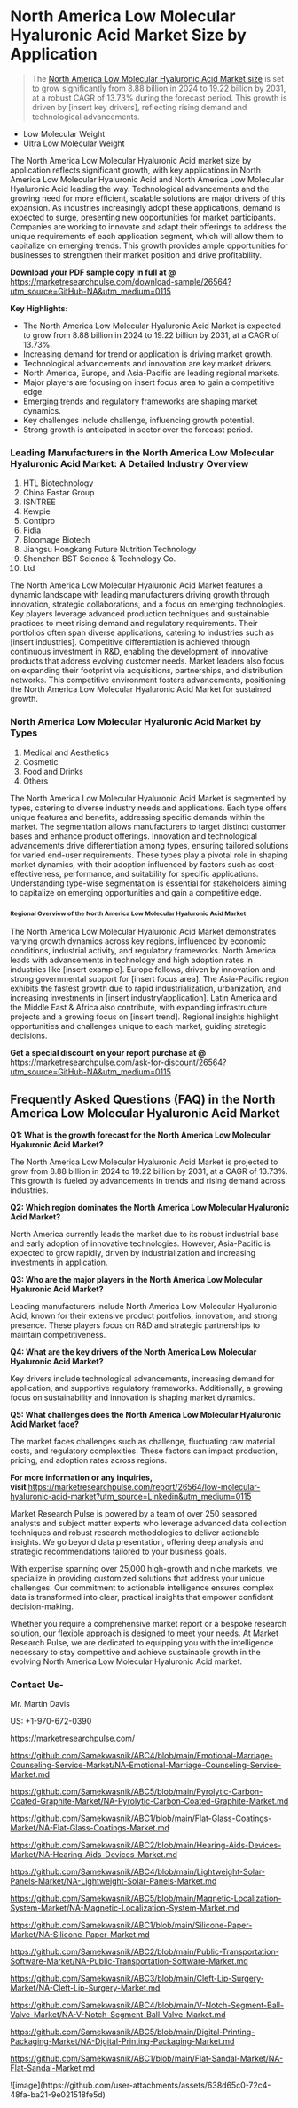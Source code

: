 <h1>North America Low Molecular Hyaluronic Acid Market&nbsp;Size by Application</h1><blockquote><p>The <a href="https://marketresearchpulse.com/download-sample/26564?utm_source=GitHub-NA&amp;utm_medium=0115">North America Low Molecular Hyaluronic Acid Market size</a> is set to grow significantly from 8.88 billion in 2024 to 19.22 billion by 2031, at a robust CAGR of 13.73% during the forecast period. This growth is driven by [insert key drivers], reflecting rising demand and technological advancements.</p></blockquote><ul><li>Low Molecular Weight<li> Ultra Low Molecular Weight</li></ul><p>The North America Low Molecular Hyaluronic Acid market size by application reflects significant growth, with key applications in North America Low Molecular Hyaluronic Acid and North America Low Molecular Hyaluronic Acid leading the way. Technological advancements and the growing need for more efficient, scalable solutions are major drivers of this expansion. As industries increasingly adopt these applications, demand is expected to surge, presenting new opportunities for market participants. Companies are working to innovate and adapt their offerings to address the unique requirements of each application segment, which will allow them to capitalize on emerging trends. This growth provides ample opportunities for businesses to strengthen their market position and drive profitability.</p><p><strong>Download your PDF sample copy in full at @ </strong><a href="https://marketresearchpulse.com/download-sample/26564?utm_source=GitHub-NA&amp;utm_medium=0115">https://marketresearchpulse.com/download-sample/26564?utm_source=GitHub-NA&amp;utm_medium=0115</a></p><p><strong>Key Highlights: </strong></p><ul><li>The North America Low Molecular Hyaluronic Acid Market is expected to grow from 8.88 billion in 2024 to 19.22 billion by 2031, at a CAGR of 13.73%.</li><li>Increasing demand for trend or application is driving market growth.</li><li>Technological advancements and innovation are key market drivers.</li><li>North America, Europe, and Asia-Pacific are leading regional markets.</li><li>Major players are focusing on insert focus area to gain a competitive edge.</li><li>Emerging trends and regulatory frameworks are shaping market dynamics.</li><li>Key challenges include challenge, influencing growth potential.</li><li>Strong growth is anticipated in sector over the forecast period.</li></ul><h3>Leading Manufacturers in the North America Low Molecular Hyaluronic Acid Market: A Detailed Industry Overview</h3><ol><li>HTL Biotechnology</li><li>China Eastar Group</li><li>ISNTREE</li><li>Kewpie</li><li>Contipro</li><li>Fidia</li><li>Bloomage Biotech</li><li>Jiangsu Hongkang Future Nutrition Technology</li><li>Shenzhen BST Science & Technology Co.</li><li>Ltd</li></ol><div class="flex max-w-full flex-col flex-grow"><div class="min-h-8 text-message flex w-full flex-col items-end gap-2 whitespace-normal break-words [.text-message+&amp;]:mt-5" dir="auto" data-message-author-role="assistant" data-message-id="fd8432e4-4910-450d-b182-61b7bfb0a01f" data-message-model-slug="gpt-4o"><div class="flex w-full flex-col gap-1 empty:hidden first:pt-[3px]"><div class="markdown prose w-full break-words dark:prose-invert light"><p>The North America Low Molecular Hyaluronic Acid Market features a dynamic landscape with leading manufacturers driving growth through innovation, strategic collaborations, and a focus on emerging technologies. Key players leverage advanced production techniques and sustainable practices to meet rising demand and regulatory requirements. Their portfolios often span diverse applications, catering to industries such as [insert industries]. Competitive differentiation is achieved through continuous investment in R&amp;D, enabling the development of innovative products that address evolving customer needs. Market leaders also focus on expanding their footprint via acquisitions, partnerships, and distribution networks. This competitive environment fosters advancements, positioning the North America Low Molecular Hyaluronic Acid Market for sustained growth.</p></div></div></div></div><h3>North America Low Molecular Hyaluronic Acid Market by Types</h3><ol><li>Medical and Aesthetics<li> Cosmetic<li> Food and Drinks<li> Others</li></ol><div class="flex max-w-full flex-col flex-grow"><div class="min-h-8 text-message flex w-full flex-col items-end gap-2 whitespace-normal break-words [.text-message+&amp;]:mt-5" dir="auto" data-message-author-role="assistant" data-message-id="084470be-0bb7-4664-bddf-5156b4f41249" data-message-model-slug="gpt-4o-mini"><div class="flex w-full flex-col gap-1 empty:hidden first:pt-[3px]"><div class="markdown prose w-full break-words dark:prose-invert light"><p>The North America Low Molecular Hyaluronic Acid Market is segmented by types, catering to diverse industry needs and applications. Each type offers unique features and benefits, addressing specific demands within the market. The segmentation allows manufacturers to target distinct customer bases and enhance product offerings. Innovation and technological advancements drive differentiation among types, ensuring tailored solutions for varied end-user requirements. These types play a pivotal role in shaping market dynamics, with their adoption influenced by factors such as cost-effectiveness, performance, and suitability for specific applications. Understanding type-wise segmentation is essential for stakeholders aiming to capitalize on emerging opportunities and gain a competitive edge.</p></div></div></div></div><h3><span style="font-size: 11px;">Regional Overview of the North America Low Molecular Hyaluronic Acid Market</span></h3><div class="flex max-w-full flex-col flex-grow"><div class="min-h-8 text-message flex w-full flex-col items-end gap-2 whitespace-normal break-words [.text-message+&amp;]:mt-5" dir="auto" data-message-author-role="assistant" data-message-id="e9038762-ce64-4e30-91c9-9bd413514231" data-message-model-slug="gpt-4o-mini"><div class="flex w-full flex-col gap-1 empty:hidden first:pt-[3px]"><div class="markdown prose w-full break-words dark:prose-invert light"><p>The North America Low Molecular Hyaluronic Acid Market demonstrates varying growth dynamics across key regions, influenced by economic conditions, industrial activity, and regulatory frameworks. North America leads with advancements in technology and high adoption rates in industries like [insert example]. Europe follows, driven by innovation and strong governmental support for [insert focus area]. The Asia-Pacific region exhibits the fastest growth due to rapid industrialization, urbanization, and increasing investments in [insert industry/application]. Latin America and the Middle East &amp; Africa also contribute, with expanding infrastructure projects and a growing focus on [insert trend]. Regional insights highlight opportunities and challenges unique to each market, guiding strategic decisions.</p></div></div></div></div><p><strong>Get a special discount on your report purchase at @ </strong><a href="https://marketresearchpulse.com/ask-for-discount/26564?utm_source=GitHub-NA&amp;utm_medium=0115">https://marketresearchpulse.com/ask-for-discount/26564?utm_source=GitHub-NA&amp;utm_medium=0115</a></p><h2>Frequently Asked Questions (FAQ) in the North America Low Molecular Hyaluronic Acid Market</h2><p><strong>Q1: What is the growth forecast for the North America Low Molecular Hyaluronic Acid Market?</strong></p><p>The North America Low Molecular Hyaluronic Acid Market is projected to grow from 8.88 billion in 2024 to 19.22 billion by 2031, at a CAGR of 13.73%. This growth is fueled by advancements in trends and rising demand across industries.</p><p><strong>Q2: Which region dominates the North America Low Molecular Hyaluronic Acid Market?</strong></p><p>North America currently leads the market due to its robust industrial base and early adoption of innovative technologies. However, Asia-Pacific is expected to grow rapidly, driven by industrialization and increasing investments in application.</p><p><strong>Q3: Who are the major players in the North America Low Molecular Hyaluronic Acid Market?</strong></p><p>Leading manufacturers include North America Low Molecular Hyaluronic Acid, known for their extensive product portfolios, innovation, and strong presence. These players focus on R&amp;D and strategic partnerships to maintain competitiveness.</p><p><strong>Q4: What are the key drivers of the North America Low Molecular Hyaluronic Acid Market?</strong></p><p>Key drivers include technological advancements, increasing demand for application, and supportive regulatory frameworks. Additionally, a growing focus on sustainability and innovation is shaping market dynamics.</p><p><strong>Q5: What challenges does the North America Low Molecular Hyaluronic Acid Market face?</strong></p><p>The market faces challenges such as challenge, fluctuating raw material costs, and regulatory complexities. These factors can impact production, pricing, and adoption rates across regions.</p><p><strong>For more information or any inquiries, visit&nbsp;</strong><a href="https://marketresearchpulse.com/report/26564/low-molecular-hyaluronic-acid-market?utm_source=Linkedin&utm_medium=0115">https://marketresearchpulse.com/report/26564/low-molecular-hyaluronic-acid-market?utm_source=Linkedin&utm_medium=0115</a></p><p>Market Research Pulse is powered by a team of over 250 seasoned analysts and subject matter experts who leverage advanced data collection techniques and robust research methodologies to deliver actionable insights. We go beyond data presentation, offering deep analysis and strategic recommendations tailored to your business goals.</p><p>With expertise spanning over 25,000 high-growth and niche markets, we specialize in providing customized solutions that address your unique challenges. Our commitment to actionable intelligence ensures complex data is transformed into clear, practical insights that empower confident decision-making.</p><p>Whether you require a comprehensive market report or a bespoke research solution, our flexible approach is designed to meet your needs. At Market Research Pulse, we are dedicated to equipping you with the intelligence necessary to stay competitive and achieve sustainable growth in the evolving North America Low Molecular Hyaluronic Acid market.</p><h3><strong>Contact Us-</strong></h3><p>Mr. Martin Davis</p><p>US: +1-970-672-0390</p><p>https://marketresearchpulse.com/</p><p><a href="https://github.com/Samekwasnik/ABC4/blob/main/Emotional-Marriage-Counseling-Service-Market/NA-Emotional-Marriage-Counseling-Service-Market.md">https://github.com/Samekwasnik/ABC4/blob/main/Emotional-Marriage-Counseling-Service-Market/NA-Emotional-Marriage-Counseling-Service-Market.md</a></p><p><a href="https://github.com/Samekwasnik/ABC5/blob/main/Pyrolytic-Carbon-Coated-Graphite-Market/NA-Pyrolytic-Carbon-Coated-Graphite-Market.md">https://github.com/Samekwasnik/ABC5/blob/main/Pyrolytic-Carbon-Coated-Graphite-Market/NA-Pyrolytic-Carbon-Coated-Graphite-Market.md</a></p><p><a href="https://github.com/Samekwasnik/ABC1/blob/main/Flat-Glass-Coatings-Market/NA-Flat-Glass-Coatings-Market.md">https://github.com/Samekwasnik/ABC1/blob/main/Flat-Glass-Coatings-Market/NA-Flat-Glass-Coatings-Market.md</a></p><p><a href="https://github.com/Samekwasnik/ABC2/blob/main/Hearing-Aids-Devices-Market/NA-Hearing-Aids-Devices-Market.md">https://github.com/Samekwasnik/ABC2/blob/main/Hearing-Aids-Devices-Market/NA-Hearing-Aids-Devices-Market.md</a></p><p><a href="https://github.com/Samekwasnik/ABC4/blob/main/Lightweight-Solar-Panels-Market/NA-Lightweight-Solar-Panels-Market.md">https://github.com/Samekwasnik/ABC4/blob/main/Lightweight-Solar-Panels-Market/NA-Lightweight-Solar-Panels-Market.md</a></p><p><a href="https://github.com/Samekwasnik/ABC5/blob/main/Magnetic-Localization-System-Market/NA-Magnetic-Localization-System-Market.md">https://github.com/Samekwasnik/ABC5/blob/main/Magnetic-Localization-System-Market/NA-Magnetic-Localization-System-Market.md</a></p><p><a href="https://github.com/Samekwasnik/ABC1/blob/main/Silicone-Paper-Market/NA-Silicone-Paper-Market.md">https://github.com/Samekwasnik/ABC1/blob/main/Silicone-Paper-Market/NA-Silicone-Paper-Market.md</a></p><p><a href="https://github.com/Samekwasnik/ABC2/blob/main/Public-Transportation-Software-Market/NA-Public-Transportation-Software-Market.md">https://github.com/Samekwasnik/ABC2/blob/main/Public-Transportation-Software-Market/NA-Public-Transportation-Software-Market.md</a></p><p><a href="https://github.com/Samekwasnik/ABC3/blob/main/Cleft-Lip-Surgery-Market/NA-Cleft-Lip-Surgery-Market.md">https://github.com/Samekwasnik/ABC3/blob/main/Cleft-Lip-Surgery-Market/NA-Cleft-Lip-Surgery-Market.md</a></p><p><a href="https://github.com/Samekwasnik/ABC4/blob/main/V-Notch-Segment-Ball-Valve-Market/NA-V-Notch-Segment-Ball-Valve-Market.md">https://github.com/Samekwasnik/ABC4/blob/main/V-Notch-Segment-Ball-Valve-Market/NA-V-Notch-Segment-Ball-Valve-Market.md</a></p><p><a href="https://github.com/Samekwasnik/ABC5/blob/main/Digital-Printing-Packaging-Market/NA-Digital-Printing-Packaging-Market.md">https://github.com/Samekwasnik/ABC5/blob/main/Digital-Printing-Packaging-Market/NA-Digital-Printing-Packaging-Market.md</a></p><p><a href="https://github.com/Samekwasnik/ABC1/blob/main/Flat-Sandal-Market/NA-Flat-Sandal-Market.md">https://github.com/Samekwasnik/ABC1/blob/main/Flat-Sandal-Market/NA-Flat-Sandal-Market.md</a></p>
![image](https://github.com/user-attachments/assets/638d65c0-72c4-48fa-ba21-9e021518fe5d)
